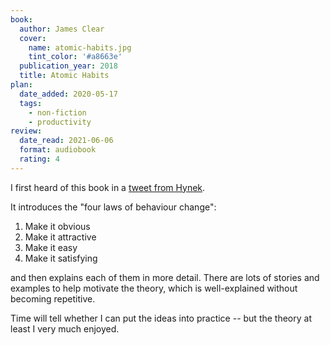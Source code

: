 ```yaml
---
book:
  author: James Clear
  cover:
    name: atomic-habits.jpg
    tint_color: '#a8663e'
  publication_year: 2018
  title: Atomic Habits
plan:
  date_added: 2020-05-17
  tags:
    - non-fiction
    - productivity
review:
  date_read: 2021-06-06
  format: audiobook
  rating: 4
---
```


I first heard of this book in a [tweet from Hynek](https://twitter.com/hynek/status/1259536982411280386).

It introduces the "four laws of behaviour change":

1. Make it obvious
2. Make it attractive
3. Make it easy
4. Make it satisfying

and then explains each of them in more detail.
There are lots of stories and examples to help motivate the theory, which is well-explained without becoming repetitive.

Time will tell whether I can put the ideas into practice -- but the theory at least I very much enjoyed.